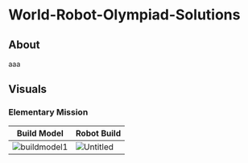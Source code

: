 # World-Robot-Olympiad-Solutions
## About
aaa
## Visuals
### Elementary Mission
| Build Model | Robot Build |
| ------------- | ------------- |
| ![buildmodel1](https://github.com/sanjithsivajilingam/World-Robot-Olympiad-Solutions/assets/100434687/09b40acc-ace6-4ce8-aeba-4d15bf7c7995) | ![Untitled](https://github.com/sanjithsivajilingam/World-Robot-Olympiad-Solutions/assets/100434687/b1207083-64fd-4eb6-aeb8-85f7397550f4) |

